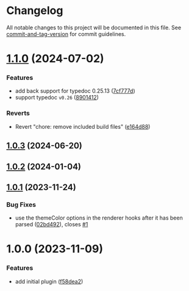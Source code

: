 # Changelog

All notable changes to this project will be documented in this file. See [commit-and-tag-version](https://github.com/absolute-version/commit-and-tag-version) for commit guidelines.

# [1.1.0](https://github.com/dmnsgn/typedoc-material-theme/compare/v1.0.3...v1.1.0) (2024-07-02)


### Features

* add back support for typedoc 0.25.13 ([7cf777d](https://github.com/dmnsgn/typedoc-material-theme/commit/7cf777dab57a71d79fda2470bfb0f3a61e688819))
* support typedoc `v0.26` ([8901412](https://github.com/dmnsgn/typedoc-material-theme/commit/8901412f676bfe22b5252e7722b09a0879b78e8e))


### Reverts

* Revert "chore: remove included build files" ([e164d88](https://github.com/dmnsgn/typedoc-material-theme/commit/e164d88d54455d98514832201ab1ae8bf6b759ac))



## [1.0.3](https://github.com/dmnsgn/typedoc-material-theme/compare/v1.0.2...v1.0.3) (2024-06-20)



## [1.0.2](https://github.com/dmnsgn/typedoc-material-theme/compare/v1.0.1...v1.0.2) (2024-01-04)



## [1.0.1](https://github.com/dmnsgn/typedoc-material-theme/compare/v1.0.0...v1.0.1) (2023-11-24)


### Bug Fixes

* use the themeColor options in the renderer hooks after it has been parsed ([02bd492](https://github.com/dmnsgn/typedoc-material-theme/commit/02bd49245cb4b26fe053052fb80fbea1d07d3f37)), closes [#1](https://github.com/dmnsgn/typedoc-material-theme/issues/1)



# 1.0.0 (2023-11-09)


### Features

* add initial plugin ([f58dea2](https://github.com/dmnsgn/typedoc-material-theme/commit/f58dea26e785d7b19971539d78b8d19f7f336281))
